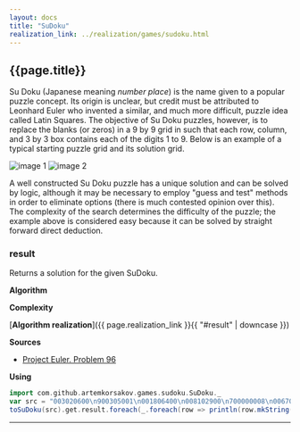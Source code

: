 ```yaml
---
layout: docs
title: "SuDoku"
realization_link: ../realization/games/sudoku.html
---
```


## {{page.title}}

Su Doku (Japanese meaning _number place_) is the name given to a popular puzzle concept. 
Its origin is unclear, but credit must be attributed to Leonhard Euler who invented a similar, 
and much more difficult, puzzle idea called Latin Squares. 
The objective of Su Doku puzzles, however, is to replace the blanks (or zeros) in a 9 by 9 grid in such 
that each row, column, and 3 by 3 box contains each of the digits 1 to 9. 
Below is an example of a typical starting puzzle grid and its solution grid.

![image 1](https://projecteuler.net/project/images/p096_1.png)
![image 2](https://projecteuler.net/project/images/p096_2.png)

A well constructed Su Doku puzzle has a unique solution and can be solved by logic, 
although it may be necessary to employ "guess and test" methods in order to eliminate options 
(there is much contested opinion over this). The complexity of the search determines the difficulty of the puzzle; 
the example above is considered easy because it can be solved by straight forward direct deduction.

### result

Returns a solution for the given SuDoku.

**Algorithm**

**Complexity**
     
[**Algorithm realization**]({{ page.realization_link }}{{ "#result" | downcase }})

**Sources** 
- [Project Euler. Problem 96](https://projecteuler.net/problem=96)

**Using**
```scala mdoc
import com.github.artemkorsakov.games.sudoku.SuDoku._
var src = "003020600\n900305001\n001806400\n008102900\n700000008\n006708200\n002609500\n800203009\n005010300"
toSuDoku(src).get.result.foreach(_.foreach(row => println(row.mkString("|", "", "|"))))
```

---
